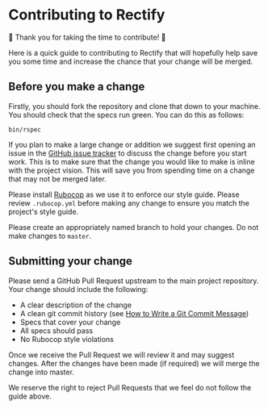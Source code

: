 # Contributing to Rectify

:sparkling_heart: Thank you for taking the time to contribute! :sparkling_heart:

Here is a quick guide to contributing to Rectify that will hopefully help save
you some time and increase the chance that your change will be merged.

## Before you make a change

Firstly, you should fork the repository and clone that down to your machine. You
should check that the specs run green. You can do this as follows:

```
bin/rspec
```

If you plan to make a large change or addition we suggest first opening an issue
in the [GitHub issue tracker](https://github.com/andypike/rectify/issues) to
discuss the change before you start work. This is to make sure that the change
you would like to make is inline with the project vision. This will save you
from spending time on a change that may not be merged later.

Please install [Rubocop](https://github.com/bbatsov/rubocop) as we use it to
enforce our style guide. Please review `.rubocop.yml` before making any change
to ensure you match the project's style guide.

Please create an appropriately named branch to hold your changes. Do not make
changes to `master`.

## Submitting your change

Please send a GitHub Pull Request upstream to the main project repository. Your
change should include the following:

- A clear description of the change
- A clean git commit history (see [How to Write a Git Commit Message](http://chris.beams.io/posts/git-commit/))
- Specs that cover your change
- All specs should pass
- No Rubocop style violations

Once we receive the Pull Request we will review it and may suggest changes.
After the changes have been made (if required) we will merge the change into
master.

We reserve the right to reject Pull Requests that we feel do not follow the
guide above.
